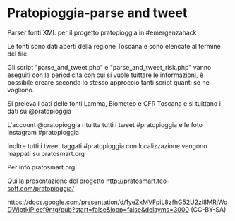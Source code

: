 Pratopioggia-parse and tweet
=======================

Parser fonti XML per il progetto pratopioggia in #emergenzahack

Le fonti sono dati aperti della regione Toscana e sono elencate al termine del file.

Gli script "parse_and_tweet.php" e "parse_and_tweet_risk.php" vanno eseguiti con la periodicità con cui si vuole tuittare le informazioni, è possibile creare secondo lo stesso approccio tanti script quanti se ne vogliono.

Si preleva i dati delle fonti Lamma, Biometeo e CFR Toscana e si tuittano i dati su @pratopioggia

L'account @pratopioggia rituitta tutti i tweet #pratopioggia e le foto Instagram #pratopioggia

Inoltre tutti i tweet taggati #pratopioggia con localizzazione vengono mappati su pratosmart.org

Per info pratosmart.org

Qui la presentazione del progetto
http://pratosmart.teo-soft.com/pratopioggia/

https://docs.google.com/presentation/d/1yeZxMVFpiL8zfhG52U2zi8MRjWqDWiptkiPIeef9ntg/pub?start=false&loop=false&delayms=3000 (CC-BY-SA)


